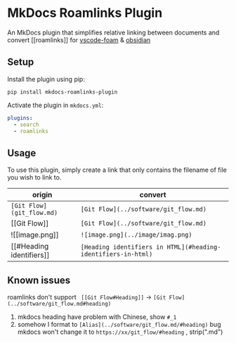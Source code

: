 # MkDocs Roamlinks Plugin

An MkDocs plugin that simplifies relative linking between documents and convert [[roamlinks]] for [vscode-foam](https://github.com/foambubble/foam) & [obsidian](https://obsidian.md) 

## Setup 

Install the plugin using pip:

`pip install mkdocs-roamlinks-plugin`

Activate the plugin in `mkdocs.yml`:
```yaml
plugins:
  - search
  - roamlinks 
```

## Usage

To use this plugin, simply create a link that only contains the filename of file you wish to link to.

| origin                  | convert                             |
| ----------------------- | ----------------------------------- |
| `[Git Flow](git_flow.md)` | `[Git Flow](../software/git_flow.md)` |
| [[Git Flow]]            | `[Git Flow](../software/git_flow.md)` |
| ![[image.png]]           | `![image.png](../image/imag.png)`      |
[[#Heading identifiers]] | `[Heading identifiers in HTML](#heading-identifiers-in-html)`

## Known issues
roamlinks don't support ` [[Git Flow#Heading]]` -> `[Git Flow](../software/git_flow.md#heading)`

1. mkdocs heading have problem with Chinese, show `#_1`
2. somehow I format to `[Alias](../software/git_flow.md/#heading)` bug mkdocs won't change it to `https://xx/git_flow/#heading` , strip(".md")
